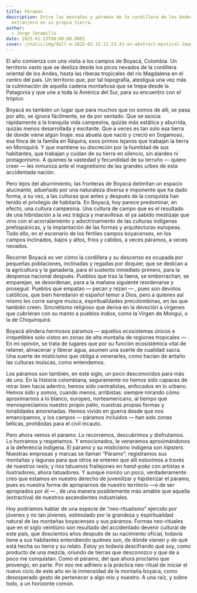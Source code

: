 ```yaml
---
title: Páramos
description: Entre las montañas y páramos de la cordillera de los Andes, uno es
  extranjero en su propia tierra.
author:
  - Jorge Jaramillo
date: 2025-01-13T00:00:00.000Z
cover: /static/img/dall·e-2025-02-15-11.53.43-an-abstract-mystical-image-representing-a-colombian-man-exploring-the-páramos-a-vast-and-complex-highland-landscape.-the-scene-is-filled-with-mist-.webp
---
```

El año comienza con una visita a los campos de Boyacá, Colombia. Un territorio vasto que se desliza desde los picos nevados de la cordillera oriental de los Andes, hasta las riberas tropicales del río Magdalena en el centro del país. Un territorio que, por tal topografía, atestigua una vez más la culminación de aquella cadena montañosa que se trepa desde la Patagonia y que une a toda la América del Sur, para su encuentro con el trópico.

Boyacá es también un lugar que para muchos que no somos de allí, se pasa por alto, se ignora fácilmente, se da por sentado. Que se asocia rápidamente a la tranquila vida campesina, quizás más estática y aburrida, quizás menos desarrollada y excitante. Que a veces es tan solo esa tierra de donde viene algún linaje: esa abuela que nació y creció en Sogamoso, esa finca de la familia en Ráquira, esos primos lejanos que trabajan la tierra en Moniquirá. Y que mantiene su discreción por la humildad de sus habitantes, que trabajan y cuidan de su tierra en silencio, sin alardeo ni protagonismo. A quienes la vastedad y fecundidad de su terruño — quiero creer — les inmuniza ante el magnetismo de las grandes urbes de esta accidentada nación.

Pero lejos del aburrimiento, las fronteras de Boyacá delimitan un espacio alucinante, adueñado por una naturaleza diversa e imponente que ha dado forma, a su vez, a las culturas que antes y después de la conquista han tenido el privilegio de habitarla. En Boyacá, hoy parece predominar, en efecto, una cultura campesina. Una cultura de campo que es el resultado de una hibridación a la vez trágica y maravillosa: el ya sabido mestizaje que vino con el acorralamiento y adoctrinamiento de las culturas indígenas prehispánicas, y la implantación de las formas y arquitecturas europeas. Todo ello, en el escenario de los fértiles campos boyacenses, en los campos inclinados, bajos y altos, fríos y cálidos, a veces páramos, a veces nevados.

Recorrer Boyacá es ver cómo la cordillera y su descenso es ocupada por pequeñas poblaciones, inclinadas y regadas por doquier, que se dedican a la agricultura y la ganadería, para el sustento inmediato primero, para la despensa nacional después. Pueblos que tras la faena, se emborrachan, se emparejan, se desordenan, para a la mañana siguiente reordenarse y proseguir. Pueblos que empatan — pecan y rezan — , pues son devotos católicos, que bien heredaron el español temor a Dios, pero a quienes así mismo les corre sangre muisca, espiritualidades precolombinas, en las que también creen. Sincretismo religioso que deriva en la devoción a vírgenes que cubrieran con su manto a pueblos indios, como la Virgen de Monguí, o la de Chiquinquirá.

Boyacá alindera hermosos páramos — aquellos ecosistemas únicos e irrepetibles solo vistos en zonas de alta montaña de regiones tropicales — . En mi opinión, se trata de lugares que por su función ecosistémica vital de retener, almacenar y liberar agua, asumen una suerte de cualidad sacra. Una suerte de misticismo que obliga a venerarles, como hacían de antaño las culturas muiscas, como entendemos.

Los páramos son también, en este siglo, un poco desconocidos para más de uno. En la historia colombiana, seguramente no hemos sido capaces de mirar bien hacia adentro, hemos sido centralistas, enfocados en lo urbano. Hemos sido y somos, cuando menos, arribistas: siempre mirando cómo aproximarnos a lo blanco, europeo, norteamericano, al tiempo que menospreciamos nuestro propio patio, nuestras propias formas y tonalidades amorenadas. Hemos vivido en guerra desde que nos emancipamos, y los campos — páramos incluidos — han sido zonas bélicas, prohibidas para el civil incauto.

Pero ahora vemos el páramo. Lo recorremos, descubrimos y disfrutamos. Lo honramos y respetamos. Y emocionados, le veneramos aproximándonos a la deferencia indígena. El páramo y su misticismo indígena son *hipsters*. Nuestras empresas y marcas se llaman “Páramo”; registramos sus montañas y lagunas para que otros se enteren que allí estuvimos a través de nuestros *reels*; y nos tatuamos frailejones en *hand-poke* con artistas e ilustradores, ahora tatuadores. Y aunque ironizo un poco, verdaderamente creo que estamos en nuestro derecho de juvenilizar y hipsterizar el páramo, pues es nuestra forma de apropiarnos de nuestro territorio —o de ser apropiados por él — , de una manera posiblemente más amable que aquella (extractiva) de nuestros ascendientes industriales.

Hoy podríamos hablar de una especie de “neo-ritualismo” ejercido por jóvenes y no tan jóvenes, estimulado por la grandeza y espiritualidad natural de las montañas boyacenses y sus páramos. Formas neo-rituales que en el siglo veintiúno son resultado del accidentado devenir cultural de este país, que doscientos años después de su nacimiento oficial, todavía tiene a sus habitantes entendiendo quiénes son, de dónde vienen y de qué está hecha su tierra y su relato. Estoy yo todavía descifrando qué soy, como producto de una mezcla, oriundo de tierras que desconozco y que de a poco me conquistan. Como el páramo, del que ahora proclamo que provengo, en parte. Por eso me adhiero a la práctica neo-ritual de iniciar el nuevo ciclo de este año en la inmensidad de la montaña boyaca, como desesperado gesto de pertenecer a algo mío y nuestro. A una raíz, y sobre todo, a un horizonte común.
